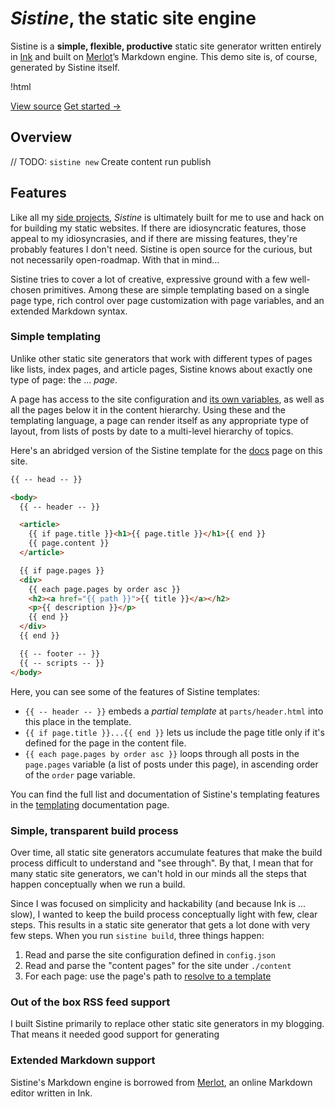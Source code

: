 ---
---

# _Sistine_, the static site engine

Sistine is a **simple, flexible, productive** static site generator written entirely in [Ink](https://dotink.co/) and built on [Merlot](https://github.com/thesephist/merlot)’s Markdown engine. This demo site is, of course, generated by Sistine itself.

!html <p class="button-group">
<a class="button filled" href="https://github.com/thesephist/sistine" target="_blank">View source</a>
<a class="button" href="/start/">Get started &rarr;</a>
</p>

## Overview

// TODO:
    `sistine new`
    Create content
    run
    publish

## Features

Like all my [side projects](https://thesephist.com/projects/), _Sistine_ is ultimately built for me to use and hack on for building my static websites. If there are idiosyncratic features, those appeal to my idiosyncrasies, and if there are missing features, they're probably features I don't need. Sistine is open source for the curious, but not necessarily open-roadmap. With that in mind...

Sistine tries to cover a lot of creative, expressive ground with a few well-chosen primitives. Among these are simple templating based on a single page type, rich control over page customization with page variables, and an extended Markdown syntax.

### Simple templating

Unlike other static site generators that work with different types of pages like lists, index pages, and article pages, Sistine knows about exactly one type of page: the ... _page_.

A page has access to the site configuration and [its own variables](/docs/tpl/), as well as all the pages below it in the content hierarchy. Using these and the templating language, a page can render itself as any appropriate type of layout, from lists of posts by date to a multi-level hierarchy of topics.

Here's an abridged version of the Sistine template for the [docs](/docs/) page on this site.

```html
{{ -- head -- }}

<body>
  {{ -- header -- }}

  <article>
    {{ if page.title }}<h1>{{ page.title }}</h1>{{ end }}
    {{ page.content }}
  </article>

  {{ if page.pages }}
  <div>
    {{ each page.pages by order asc }}
    <h2><a href="{{ path }}">{{ title }}</a></h2>
    <p>{{ description }}</p>
    {{ end }}
  </div>
  {{ end }}

  {{ -- footer -- }}
  {{ -- scripts -- }}
</body>
```

Here, you can see some of the features of Sistine templates:

- `{{ -- header -- }}` embeds a _partial template_ at `parts/header.html` into this place in the template.
- `{{ if page.title }}...{{ end }}` lets us include the page title only if it's defined for the page in the content file.
- `{{ each page.pages by order asc }}` loops through all posts in the `page.pages` variable (a list of posts under this page), in ascending order of the `order` page variable.

You can find the full list and documentation of Sistine's templating features in the [templating](/docs/tpl/) documentation page.

### Simple, transparent build process

Over time, all static site generators accumulate features that make the build process difficult to understand and "see through". By that, I mean that for many static site generators, we can't hold in our minds all the steps that happen conceptually when we run a build.

Since I was focused on simplicity and hackability (and because Ink is ... slow), I wanted to keep the build process conceptually light with few, clear steps. This results in a static site generator that gets a lot done with very few steps. When you run `sistine build`, three things happen:

1. Read and parse the site configuration defined in `config.json`
2. Read and parse the "content pages" for the site under `./content`
3. For each page: use the page's path to [resolve to a template](/docs/tpl/)

### Out of the box RSS feed support

I built Sistine primarily to replace other static site generators in my blogging. That means it needed good support for generating 

### Extended Markdown support

Sistine's Markdown engine is borrowed from [Merlot](https://github.com/thesephist/merlot), an online Markdown editor written in Ink.

